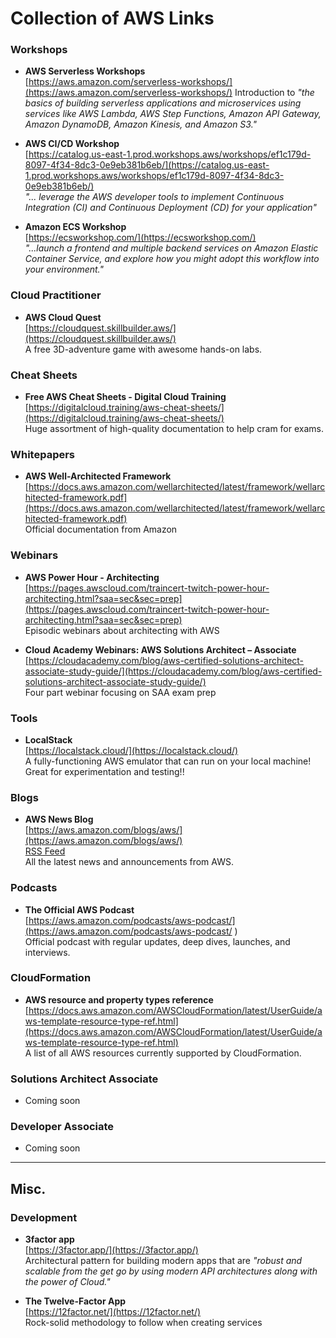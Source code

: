# Collection of AWS Links

### Workshops
- **AWS Serverless Workshops**  
  [https://aws.amazon.com/serverless-workshops/](https://aws.amazon.com/serverless-workshops/)
  Introduction to *"the basics of building serverless applications and microservices using services like AWS Lambda, AWS Step Functions, Amazon API Gateway, Amazon DynamoDB, Amazon Kinesis, and Amazon S3."*

- **AWS CI/CD Workshop**  
  [https://catalog.us-east-1.prod.workshops.aws/workshops/ef1c179d-8097-4f34-8dc3-0e9eb381b6eb/](https://catalog.us-east-1.prod.workshops.aws/workshops/ef1c179d-8097-4f34-8dc3-0e9eb381b6eb/)  
  *"... leverage the AWS developer tools to implement Continuous Integration (CI) and Continuous Deployment (CD) for your application"*

- **Amazon ECS Workshop**  
  [https://ecsworkshop.com/](https://ecsworkshop.com/)  
  *"...launch a frontend and multiple backend services on Amazon Elastic Container Service, and explore how you might adopt this workflow into your environment."*

### Cloud Practitioner 
- **AWS Cloud Quest**  
  [https://cloudquest.skillbuilder.aws/](https://cloudquest.skillbuilder.aws/)  
  A free 3D-adventure game with awesome hands-on labs.
  
### Cheat Sheets
- **Free AWS Cheat Sheets - Digital Cloud Training**  
  [https://digitalcloud.training/aws-cheat-sheets/](https://digitalcloud.training/aws-cheat-sheets/)  
  Huge assortment of high-quality documentation to help cram for exams.

### Whitepapers
- **AWS Well-Architected Framework**  
  [https://docs.aws.amazon.com/wellarchitected/latest/framework/wellarchitected-framework.pdf](https://docs.aws.amazon.com/wellarchitected/latest/framework/wellarchitected-framework.pdf)    
  Official documentation from Amazon

### Webinars
- **AWS Power Hour - Architecting**  
  [https://pages.awscloud.com/traincert-twitch-power-hour-architecting.html?saa=sec&sec=prep](https://pages.awscloud.com/traincert-twitch-power-hour-architecting.html?saa=sec&sec=prep)  
  Episodic webinars about architecting with AWS

- **Cloud Academy Webinars: AWS Solutions Architect – Associate**  
  [https://cloudacademy.com/blog/aws-certified-solutions-architect-associate-study-guide/](https://cloudacademy.com/blog/aws-certified-solutions-architect-associate-study-guide/)    
  Four part webinar focusing on SAA exam prep

  

### Tools
- **LocalStack**  
  [https://localstack.cloud/](https://localstack.cloud/)  
  A fully-functioning AWS emulator that can run on your local machine! Great for experimentation and testing!!

### Blogs
- **AWS News Blog**  
  [https://aws.amazon.com/blogs/aws/](https://aws.amazon.com/blogs/aws/)   
  [RSS Feed](https://aws.amazon.com/blogs/aws/feed/)   
  All the latest news and announcements from AWS.
  
### Podcasts

- **The Official AWS Podcast**  
  [https://aws.amazon.com/podcasts/aws-podcast/](https://aws.amazon.com/podcasts/aws-podcast/  )    
  Official podcast with regular updates, deep dives, launches, and interviews.

### CloudFormation
- **AWS resource and property types reference**  
  [https://docs.aws.amazon.com/AWSCloudFormation/latest/UserGuide/aws-template-resource-type-ref.html](https://docs.aws.amazon.com/AWSCloudFormation/latest/UserGuide/aws-template-resource-type-ref.html)  
  A list of all AWS resources currently supported by CloudFormation.

### Solutions Architect Associate
- Coming soon

### Developer Associate
- Coming soon

---

## Misc.
### Development 
- **3factor app**  
  [https://3factor.app/](https://3factor.app/)  
  Architectural pattern for building modern apps that are *"robust and scalable from the get go by using modern API architectures along with the power of Cloud."*

- **The Twelve-Factor App**  
  [https://12factor.net/](https://12factor.net/)  
  Rock-solid methodology to follow when creating services
